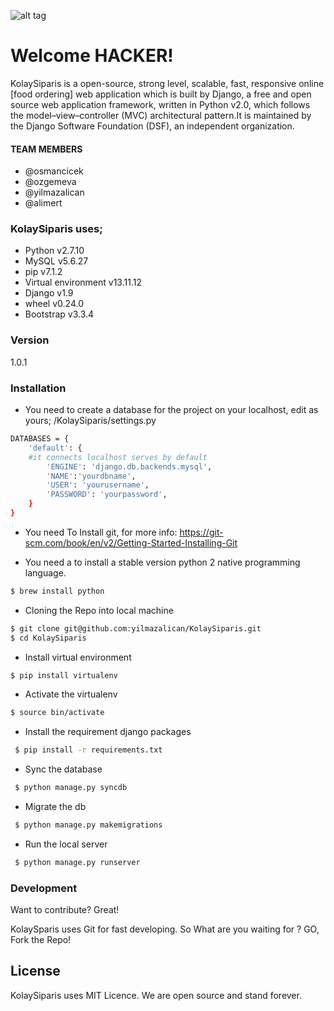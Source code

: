 ![alt tag](http://imagizer.imageshack.us/v2/280x200q90/633/KSHvtG.png) 
# Welcome HACKER!

KolaySiparis is a open-source, strong level, scalable, fast, responsive online [food ordering] web application which is built by Django, a free and open source web application framework, written in Python v2.0, which follows the model–view–controller (MVC) architectural pattern.It is maintained by the Django Software Foundation (DSF), an independent organization.

#### TEAM MEMBERS
- @osmancicek
- @ozgemeva
- @yilmazalican
- @alimert

### KolaySiparis uses;
  - Python v2.7.10 
  - MySQL v5.6.27
  - pip v7.1.2
  - Virtual environment v13.11.12
  - Django v1.9
  - wheel v0.24.0
  - Bootstrap v3.3.4
  



### Version
1.0.1

### Installation
- You need to create a database for the project on your localhost, edit as yours;
/KolaySiparis/settings.py
```sh
DATABASES = {
    'default': {
    #it connects localhost serves by default
        'ENGINE': 'django.db.backends.mysql',
        'NAME':'yourdbname',
        'USER': 'yourusername',
        'PASSWORD': 'yourpassword',
    }
}
```


- You need To Install git,
for more info: https://git-scm.com/book/en/v2/Getting-Started-Installing-Git

- You need a  to install a stable version python 2 native programming language.
```sh
$ brew install python
```
- Cloning the Repo into local machine
```sh
$ git clone git@github.com:yilmazalican/KolaySiparis.git
$ cd KolaySiparis
```

- Install virtual environment
```sh
$ pip install virtualenv
```
- Activate the virtualenv
```sh
$ source bin/activate
```
- Install the requirement django packages
```sh
 $ pip install -r requirements.txt
```
- Sync the database 
```sh
 $ python manage.py syncdb
```
- Migrate the db

```sh
 $ python manage.py makemigrations
```
- Run the local server 

```sh
 $ python manage.py runserver
```


### Development

Want to contribute? Great!

KolaySparis uses Git for fast developing.
 So What are you waiting for ? GO, Fork the Repo!



License
----

KolaySiparis uses MIT Licence. We are open source and stand forever.
